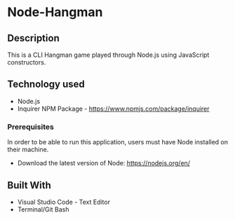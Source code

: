# Node-Hangman

## Description
This is a CLI Hangman game played through Node.js using JavaScript constructors.


## Technology used
- Node.js
- Inquirer NPM Package - https://www.npmjs.com/package/inquirer


### Prerequisites
In order to be able to run this application, users must have Node installed on their machine. 

* Download the latest version of Node: https://nodejs.org/en/


## Built With

* Visual Studio Code - Text Editor
* Terminal/Git Bash


